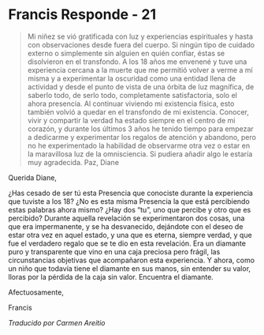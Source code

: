 # Francis Responde - 21

>Mi niñez se vió gratificada con luz y experiencias espirituales y hasta con observaciones desde fuera del cuerpo. Si ningún tipo de cuidado externo o simplemente sin alguien en quién confiar, éstas se disolvieron en el transfondo. A los 18 años me envenené y tuve una experiencia cercana a la muerte que me permitió volver a verme a mí misma y a experimentar la oscuridad como una entidad llena de actividad y desde el punto de vista de una órbita de luz magnífica, de saberlo todo, de serlo todo, completamente satisfactoria, solo el ahora presencia. Al continuar viviendo mi existencia física, esto también volvió a quedar en el transfondo de mi existencia. Conocer, vivir y compartir la verdad ha estado siempre en el centro de mi corazón, y durante los últimos 3 años he tenido tiempo para empezar a dedicarme y experimentar los regalos de atención y abandono, pero no he experimentado la habilidad de observarme otra vez o estar en la maravillosa luz de la omnisciencia. Si pudiera añadir algo le estaría muy agradecida. Paz, Diane

Querida Diane,

¿Has cesado de ser tú esta Presencia que conociste durante la experiencia que tuviste a los 18? ¿No es esta misma Presencia la que está percibiendo estas palabras ahora mismo? ¿Hay dos “tu”, uno que percibe y otro que es percibido? Durante aquella revelación se experimentaron dos cosas, una que era impermanente, y se ha desvanecido, dejándote con el deseo de estar otra vez en aquel estado, y una que es eterna, siempre verdad, y que fue el verdadero regalo que se te dio en esta revelación. Era un diamante puro y transparente que vino en una caja preciosa pero frágil, las circunstancias objetivas que acompañaron esta experiencia. Y ahora, como un niño que todavía tiene el diamante en sus manos, sin entender su valor, lloras por la pérdida de la caja sin valor. Encuentra el diamante.

Afectuosamente,

Francis

_Traducido por Carmen Areitio_

